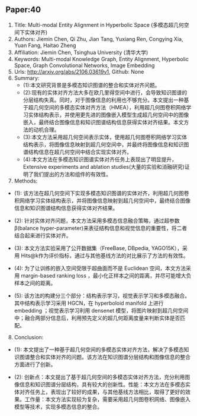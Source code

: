 ## Paper:40




1. Title: Multi-modal Entity Alignment in Hyperbolic Space (多模态超几何空间下实体对齐)
2. Authors: Jiemin Chen, Qi Zhu, Jian Tang, Yuxiang Ren, Congying Xia, Yuan Fang, Haitao Zheng
3. Affiliation: Jiemin Chen, Tsinghua University (清华大学)
4. Keywords: Multi-modal Knowledge Graph, Entity Alignment, Hyperbolic Space, Graph Convolutional Networks, Image Embedding
5. Urls: http://arxiv.org/abs/2106.03619v1, Github: None
6. Summary:
   - (1):本文研究背景是多模态知识图谱的整合和实体对齐问题。
   - (2):现有的实体对齐方法大多在欧几里得空间中进行，会导致知识图谱的分层结构失真。同时，对于图像信息的利用也不够充分。本文提出一种基于超几何空间的多模态实体对齐方法（HMEA），利用超几何图卷积网络学习实体结构表示，并使用更先进的图像嵌入模型生成超几何空间中的图像嵌入，最终结合图像信息和知识图谱结构信息获得实体对齐结果。本文方法的动机合理。
   - (3):本文方法采用超几何空间表示实体，使用超几何图卷积网络学习实体结构表示，将图像信息映射到超几何空间中，并最终将图像信息和知识图谱结构信息在超几何空间中结合实现实体对齐。
   - (4):本文方法在多模态知识图谱实体对齐任务上表现出了明显提升，Extensive experiments and ablation studies(大量的实验和消融研究)证明了我们提出的方法和组件的有效性。
7. Methods: 

- (1): 该方法在超几何空间下实现多模态知识图谱的实体对齐，利用超几何图卷积网络学习实体结构表示，并将图像信息映射到超几何空间中，最终结合图像信息和知识图谱结构信息获得实体对齐结果。

- (2): 针对实体对齐问题，本文方法采用多模态信息融合策略，通过超参数β(balance hyper-parameter)来表征结构信息和视觉信息的重要性，将二者结合起来进行实体对齐。

- (3): 本文方法实验采用了公开数据集（FreeBase, DBpedia, YAGO15K），采用 Hits@k作为评价指标，通过与其他基线方法的对比展示了方法的有效性。

- (4): 为了让训练的嵌入空间受限于超曲面而不是 Euclidean 空间，本文方法采用 margin-based ranking loss ，最小化正样本之间的距离，并尽可能增大负样本之间的距离。

- (5): 该方法的构建分三个部分：结构表示学习，视觉表示学习和多模态融合。其中结构表示学习采用 HGCN，在 hyperboloid manifold 上进行 embedding ；视觉表示学习利用 densenet 模型，将图片映射到超几何空间中；融合两部分信息后，利用预先定义的超几何距离度量来判断实体是否匹配。





8. Conclusion: 

- (1): 本文提出了一种基于超几何空间的多模态实体对齐方法，解决了多模态知识图谱整合和实体对齐的问题。该方法在知识图谱分层结构和图像信息的整合方面进行了创新。

- (2): 创新点：本文提出了基于超几何空间的多模态实体对齐方法，充分利用图像信息和知识图谱分层结构，具有较大的创新性。性能：本文方法在多模态实体对齐任务上，表现出了较好的成果，与其他基线方法相比，取得了更好的效果。工作量：本文方法实现较为复杂，需要采用超几何图卷积网络、图像嵌入模型等技术，实现多模态信息的整合。




